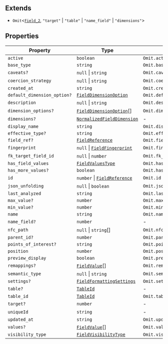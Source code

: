 ## Extends

- `Omit`\<[`Field_2`](Field_2.md), `"target"` \| `"table"` \| `"name_field"` \| `"dimensions"`\>

## Properties

| Property                                                          | Type                                                      | Inherited from                  |
| ----------------------------------------------------------------- | --------------------------------------------------------- | ------------------------------- |
| <a id="active"></a> `active`                                      | `boolean`                                                 | `Omit.active`                   |
| <a id="base_type"></a> `base_type`                                | `string`                                                  | `Omit.base_type`                |
| <a id="caveats"></a> `caveats?`                                   | `null` \| `string`                                        | `Omit.caveats`                  |
| <a id="coercion_strategy"></a> `coercion_strategy`                | `null` \| `string`                                        | `Omit.coercion_strategy`        |
| <a id="created_at"></a> `created_at`                              | `string`                                                  | `Omit.created_at`               |
| <a id="default_dimension_option"></a> `default_dimension_option?` | [`FieldDimensionOption`](FieldDimensionOption.md)         | `Omit.default_dimension_option` |
| <a id="description"></a> `description`                            | `null` \| `string`                                        | `Omit.description`              |
| <a id="dimension_options"></a> `dimension_options?`               | [`FieldDimensionOption`](FieldDimensionOption.md)[]       | `Omit.dimension_options`        |
| <a id="dimensions"></a> `dimensions?`                             | [`NormalizedFieldDimension`](NormalizedFieldDimension.md) | -                               |
| <a id="display_name"></a> `display_name`                          | `string`                                                  | `Omit.display_name`             |
| <a id="effective_type"></a> `effective_type?`                     | `string`                                                  | `Omit.effective_type`           |
| <a id="field_ref"></a> `field_ref?`                               | [`FieldReference`](FieldReference.md)                     | `Omit.field_ref`                |
| <a id="fingerprint"></a> `fingerprint`                            | `null` \| [`FieldFingerprint`](FieldFingerprint.md)       | `Omit.fingerprint`              |
| <a id="fk_target_field_id"></a> `fk_target_field_id`              | `null` \| `number`                                        | `Omit.fk_target_field_id`       |
| <a id="has_field_values"></a> `has_field_values`                  | [`FieldValuesType`](FieldValuesType.md)                   | `Omit.has_field_values`         |
| <a id="has_more_values"></a> `has_more_values?`                   | `boolean`                                                 | `Omit.has_more_values`          |
| <a id="id"></a> `id`                                              | `number` \| [`FieldReference`](FieldReference.md)         | `Omit.id`                       |
| <a id="json_unfolding"></a> `json_unfolding`                      | `null` \| `boolean`                                       | `Omit.json_unfolding`           |
| <a id="last_analyzed"></a> `last_analyzed`                        | `string`                                                  | `Omit.last_analyzed`            |
| <a id="max_value"></a> `max_value?`                               | `number`                                                  | `Omit.max_value`                |
| <a id="min_value"></a> `min_value?`                               | `number`                                                  | `Omit.min_value`                |
| <a id="name"></a> `name`                                          | `string`                                                  | `Omit.name`                     |
| <a id="name_field"></a> `name_field?`                             | `number`                                                  | -                               |
| <a id="nfc_path"></a> `nfc_path`                                  | `null` \| `string`[]                                      | `Omit.nfc_path`                 |
| <a id="parent_id"></a> `parent_id?`                               | `number`                                                  | `Omit.parent_id`                |
| <a id="points_of_interest"></a> `points_of_interest?`             | `string`                                                  | `Omit.points_of_interest`       |
| <a id="position"></a> `position`                                  | `number`                                                  | `Omit.position`                 |
| <a id="preview_display"></a> `preview_display`                    | `boolean`                                                 | `Omit.preview_display`          |
| <a id="remappings"></a> `remappings?`                             | [`FieldValue`](FieldValue.md)[]                           | `Omit.remappings`               |
| <a id="semantic_type"></a> `semantic_type`                        | `null` \| `string`                                        | `Omit.semantic_type`            |
| <a id="settings"></a> `settings?`                                 | [`FieldFormattingSettings`](FieldFormattingSettings.md)   | `Omit.settings`                 |
| <a id="table"></a> `table?`                                       | [`TableId`](TableId.md)                                   | -                               |
| <a id="table_id"></a> `table_id`                                  | [`TableId`](TableId.md)                                   | `Omit.table_id`                 |
| <a id="target"></a> `target?`                                     | `number`                                                  | -                               |
| <a id="uniqueid"></a> `uniqueId`                                  | `string`                                                  | -                               |
| <a id="updated_at"></a> `updated_at`                              | `string`                                                  | `Omit.updated_at`               |
| <a id="values"></a> `values?`                                     | [`FieldValue`](FieldValue.md)[]                           | `Omit.values`                   |
| <a id="visibility_type"></a> `visibility_type`                    | [`FieldVisibilityType`](FieldVisibilityType.md)           | `Omit.visibility_type`          |
